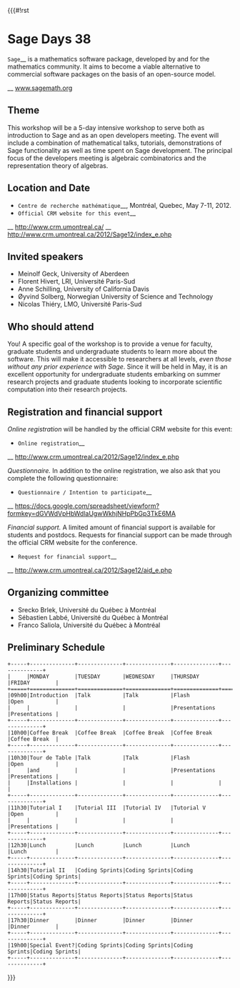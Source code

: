 {{{#!rst

Sage Days 38
============

`Sage`__ is a mathematics software package,
developed by and for the mathematics community. It aims to
become a viable alternative to commercial software packages
on the basis of an open-source model.

__ www.sagemath.org

Theme
-----

This workshop will be a 5-day intensive workshop to serve
both as introduction to Sage and as an open developers
meeting. The event will include a combination of
mathematical talks, tutorials, demonstrations of Sage
functionality as well as time spent on Sage development. The
principal focus of the developers meeting is algebraic
combinatorics and the representation theory of algebras.

Location and Date
-----------------

* `Centre de recherche mathématique`__, Montréal, Quebec, May 7-11, 2012.
* `Official CRM website for this event`__

__ http://www.crm.umontreal.ca/
__ http://www.crm.umontreal.ca/2012/Sage12/index_e.php

Invited speakers
----------------

* Meinolf Geck, University of Aberdeen
* Florent Hivert, LRI, Université Paris-Sud
* Anne Schilling, University of California Davis
* Øyvind Solberg, Norwegian University of Science and Technology
* Nicolas Thiéry, LMO, Université Paris-Sud


Who should attend
-----------------

You! A specific goal of the workshop is to provide a venue
for faculty, graduate students and undergraduate students to
learn more about the software. This will make it accessible
to researchers at all levels, *even those without any prior
experience with Sage*. Since it will be held in May, it is
an excellent opportunity for undergraduate students
embarking on summer research projects and graduate students
looking to incorporate scientific computation into their
research projects.

Registration and financial support
----------------------------------

*Online registration* will be handled by the official CRM website for this event:

* `Online registration`__

__ http://www.crm.umontreal.ca/2012/Sage12/index_e.php

*Questionnaire.* In addition to the online registration, we also ask that you complete the following questionnaire:

* `Questionnaire / Intention to participate`__

__ https://docs.google.com/spreadsheet/viewform?formkey=dGVWdVpHbWdlaUgwWkhjNHpPbGp3TkE6MA

*Financial support.*
A limited amount of financial support is available for students and postdocs.
Requests for financial support can be made through the official CRM website for the conference.

* `Request for financial support`__

__ http://www.crm.umontreal.ca/2012/Sage12/aid_e.php

Organizing committee
--------------------

* Srecko Brlek, Université du Québec à Montréal
* Sébastien Labbé, Université du Québec à Montréal
* Franco Saliola, Université du Québec à Montréal

Preliminary Schedule
--------------------

    +-----+--------------+--------------+--------------+--------------+--------------+
    |     |MONDAY        |TUESDAY       |WEDNESDAY     |THURSDAY      |FRIDAY        |
    +=====+==============+==============+==============+==============+==============+
    |09h00|Introduction  |Talk          |Talk          |Flash         |Open          |
    |     |              |              |              |Presentations |Presentations |
    +-----+--------------+--------------+--------------+--------------+--------------+
    |10h00|Coffee Break  |Coffee Break  |Coffee Break  |Coffee Break  |Coffee Break  |
    +-----+--------------+--------------+--------------+--------------+--------------+
    |10h30|Tour de Table |Talk          |Talk          |Flash         |Open          |
    |     |and           |              |              |Presentations |Presentations |
    |     |Installations |              |              |              |              |
    +-----+--------------+--------------+--------------+--------------+--------------+
    |11h30|Tutorial I    |Tutorial III  |Tutorial IV   |Tutorial V    |Open          |
    |     |              |              |              |              |Presentations |
    +-----+--------------+--------------+--------------+--------------+--------------+
    |12h30|Lunch         |Lunch         |Lunch         |Lunch         |Lunch         |
    +-----+--------------+--------------+--------------+--------------+--------------+
    |14h30|Tutorial II   |Coding Sprints|Coding Sprints|Coding Sprints|Coding Sprints|
    +-----+--------------+--------------+--------------+--------------+--------------+
    |17h00|Status Reports|Status Reports|Status Reports|Status Reports|Status Reports|
    +-----+--------------+--------------+--------------+--------------+--------------+
    |17h30|Dinner        |Dinner        |Dinner        |Dinner        |Dinner        |
    +-----+--------------+--------------+--------------+--------------+--------------+
    |19h00|Special Event?|Coding Sprints|Coding Sprints|Coding Sprints|Coding Sprints|
    +-----+--------------+--------------+--------------+--------------+--------------+

}}}
